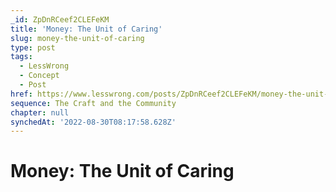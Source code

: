 ```yaml
---
_id: ZpDnRCeef2CLEFeKM
title: 'Money: The Unit of Caring'
slug: money-the-unit-of-caring
type: post
tags:
  - LessWrong
  - Concept
  - Post
href: https://www.lesswrong.com/posts/ZpDnRCeef2CLEFeKM/money-the-unit-of-caring
sequence: The Craft and the Community
chapter: null
synchedAt: '2022-08-30T08:17:58.628Z'
---
```

# Money: The Unit of Caring

